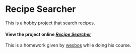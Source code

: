 # Recipe Searcher
This is a hobby project that search recipes. 

#### View the project online *[Recipe Searcher](https://recipe-searcher.now.sh/)*
This is a homework given by  [wesbos](https://wesbos.com/) while doing his course.


